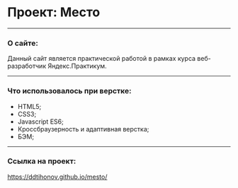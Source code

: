 # Проект: Место

___
### О сайте:
Данный сайт является практической  работой в рамках курса веб-разработчик Яндекс.Практикум.
___
### Что использовалось при верстке:

* HTML5;
* CSS3;
* Javascript ES6;
* Кроссбраузерность и адаптивная верстка;
* БЭМ;

___

### Ссылка на проект:

 https://ddtihonov.github.io/mesto/